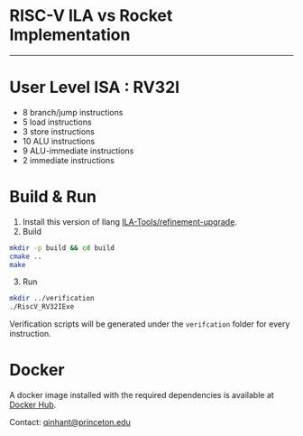 # RISC-V ILA vs Rocket Implementation
---------------

# User Level ISA : RV32I

* 8 branch/jump instructions
* 5 load instructions
* 3 store instructions
* 10 ALU instructions
* 9 ALU-immediate instructions
* 2 immediate instructions

# Build & Run

1. Install this version of Ilang [ILA-Tools/refinement-upgrade](https://github.com/zhanghongce/ILA-Tools/tree/refinement-upgrade).
2. Build
```bash
mkdir -p build && cd build
cmake .. 
make
```
3. Run
```bash
mkdir ../verification
./RiscV_RV32IExe
```

Verification scripts will be generated under the `verifcation` folder for every instruction.

# Docker

A docker image installed with the required dependencies is available at [Docker Hub](https://hub.docker.com/repository/docker/qinhant/ila_rocket_docker/general).


Contact: qinhant@princeton.edu

